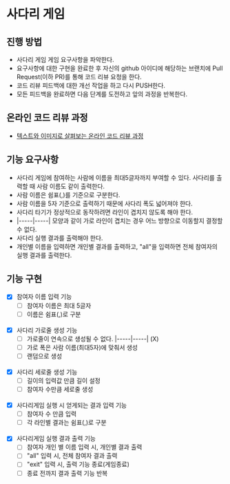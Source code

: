 # 사다리 게임
## 진행 방법
* 사다리 게임 게임 요구사항을 파악한다.
* 요구사항에 대한 구현을 완료한 후 자신의 github 아이디에 해당하는 브랜치에 Pull Request(이하 PR)를 통해 코드 리뷰 요청을 한다.
* 코드 리뷰 피드백에 대한 개선 작업을 하고 다시 PUSH한다.
* 모든 피드백을 완료하면 다음 단계를 도전하고 앞의 과정을 반복한다.

## 온라인 코드 리뷰 과정
* [텍스트와 이미지로 살펴보는 온라인 코드 리뷰 과정](https://github.com/nextstep-step/nextstep-docs/tree/master/codereview)

## 기능 요구사항
* 사다리 게임에 참여하는 사람에 이름을 최대5글자까지 부여할 수 있다. 사다리를 출력할 때 사람 이름도 같이 출력한다.
* 사람 이름은 쉼표(,)를 기준으로 구분한다.
* 사람 이름을 5자 기준으로 출력하기 때문에 사다리 폭도 넓어져야 한다.
* 사다리 타기가 정상적으로 동작하려면 라인이 겹치지 않도록 해야 한다.
* |-----|-----| 모양과 같이 가로 라인이 겹치는 경우 어느 방향으로 이동할지 결정할 수 없다.
* 사다리 실행 결과를 출력해야 한다.
* 개인별 이름을 입력하면 개인별 결과를 출력하고, "all"을 입력하면 전체 참여자의 실행 결과를 출력한다.
## 기능 구현
- [x] 참여자 이름 입력 기능
  - [ ] 참여자 이름은 최대 5글자
  - [ ] 이름은 쉼표(,)로 구분  
  <br/>
- [x] 사다리 가로줄 생성 기능
  - [ ] 가로줄이 연속으로 생성될 수 없다. |-----|-----| (X)
  - [ ] 가로 폭은 사람 이름(최대5자)에 맞춰서 생성
  - [ ] 랜덤으로 생성  
  <br/>
- [x] 사다리 세로줄 생성 기능
  - [ ] 길이의 입력값 만큼 길이 설정
  - [ ] 참여자 수만큼 세로줄 생성  
  <br/>
- [x] 사다리게임 실행 시 얻게되는 결과 입력 기능
  - [ ] 참여자 수 만큼 입력
  - [ ] 각 라인별 결과는 쉼표(,)로 구분  
  <br/>
- [x] 사다리게임 실행 결과 출력 기능
  - [ ] 참여자 개인 별 이름 입력 시, 개인별 결과 출력
  - [ ] "all" 입력 시, 전체 참여자 결과 출력
  - [ ] "exit" 입력 시, 출력 기능 종료(게임종료)
  - [ ] 종료 전까지 결과 출력 기능 반복
